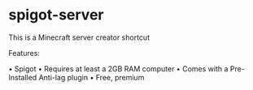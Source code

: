 # spigot-server
This is a Minecraft server creator shortcut

Features:

• Spigot
• Requires at least a 2GB RAM computer
• Comes with a Pre-Installed Anti-lag plugin
• Free, premium
